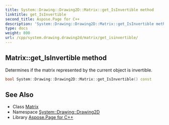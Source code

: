 ```yaml
---
title: System::Drawing::Drawing2D::Matrix::get_IsInvertible method
linktitle: get_IsInvertible
second_title: Aspose.Page for C++
description: 'System::Drawing::Drawing2D::Matrix::get_IsInvertible method. Determines if the matrix represented by the current object is invertible in C++.'
type: docs
weight: 800
url: /cpp/system.drawing.drawing2d/matrix/get_isinvertible/
---
```

## Matrix::get_IsInvertible method


Determines if the matrix represented by the current object is invertible.

```cpp
bool System::Drawing::Drawing2D::Matrix::get_IsInvertible() const
```

## See Also

* Class [Matrix](../)
* Namespace [System::Drawing::Drawing2D](../../)
* Library [Aspose.Page for C++](../../../)
